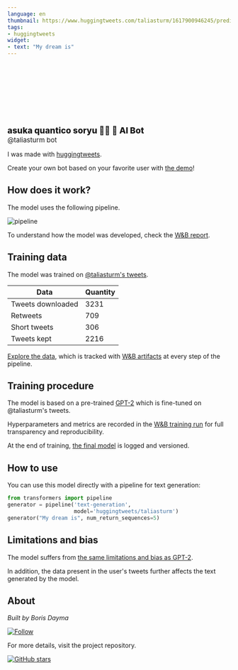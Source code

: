 ```yaml
---
language: en
thumbnail: https://www.huggingtweets.com/taliasturm/1617900946245/predictions.png
tags:
- huggingtweets
widget:
- text: "My dream is"
---
```


<div>
<div style="width: 132px; height:132px; border-radius: 50%; background-size: cover; background-image: url('https://pbs.twimg.com/profile_images/1355263497639055361/W68QzpUo_400x400.jpg')">
</div>
<div style="margin-top: 8px; font-size: 19px; font-weight: 800">asuka quantico soryu 🏴‍☠️ 🤖 AI Bot </div>
<div style="font-size: 15px">@taliasturm bot</div>
</div>

I was made with [huggingtweets](https://github.com/borisdayma/huggingtweets).

Create your own bot based on your favorite user with [the demo](https://colab.research.google.com/github/borisdayma/huggingtweets/blob/master/huggingtweets-demo.ipynb)!

## How does it work?

The model uses the following pipeline.

![pipeline](https://github.com/borisdayma/huggingtweets/blob/master/img/pipeline.png?raw=true)

To understand how the model was developed, check the [W&B report](https://wandb.ai/wandb/huggingtweets/reports/HuggingTweets-Train-a-Model-to-Generate-Tweets--VmlldzoxMTY5MjI).

## Training data

The model was trained on [@taliasturm's tweets](https://twitter.com/taliasturm).

| Data | Quantity |
| --- | --- |
| Tweets downloaded | 3231 |
| Retweets | 709 |
| Short tweets | 306 |
| Tweets kept | 2216 |

[Explore the data](https://wandb.ai/wandb/huggingtweets/runs/2sxr8nu3/artifacts), which is tracked with [W&B artifacts](https://docs.wandb.com/artifacts) at every step of the pipeline.

## Training procedure

The model is based on a pre-trained [GPT-2](https://huggingface.co/gpt2) which is fine-tuned on @taliasturm's tweets.

Hyperparameters and metrics are recorded in the [W&B training run](https://wandb.ai/wandb/huggingtweets/runs/3efhta1i) for full transparency and reproducibility.

At the end of training, [the final model](https://wandb.ai/wandb/huggingtweets/runs/3efhta1i/artifacts) is logged and versioned.

## How to use

You can use this model directly with a pipeline for text generation:

```python
from transformers import pipeline
generator = pipeline('text-generation',
                     model='huggingtweets/taliasturm')
generator("My dream is", num_return_sequences=5)
```

## Limitations and bias

The model suffers from [the same limitations and bias as GPT-2](https://huggingface.co/gpt2#limitations-and-bias).

In addition, the data present in the user's tweets further affects the text generated by the model.

## About

*Built by Boris Dayma*

[![Follow](https://img.shields.io/twitter/follow/borisdayma?style=social)](https://twitter.com/intent/follow?screen_name=borisdayma)

For more details, visit the project repository.

[![GitHub stars](https://img.shields.io/github/stars/borisdayma/huggingtweets?style=social)](https://github.com/borisdayma/huggingtweets)
